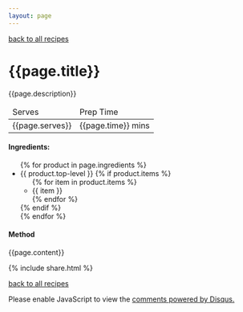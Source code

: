 ```yaml
---
layout: page
---
```


<p>
<a href="{{ site.url }}{{site.baseurl}}/recipes">back to all recipes</a>
</p>

<h1> {{page.title}}</h1>

<p>
{{page.description}}
</p>

<table>
<thead>
<tr>
<td>Serves</td>
<td>Prep Time</td>
</tr>
</thead>
<tr>
<td>{{page.serves}}</td>
<td>{{page.time}} mins</td>
</tr>
</table>



<h4>Ingredients:</h4>
<ul>
  {% for product in page.ingredients %}
  <li>{{ product.top-level }}
  {% if product.items %}
    <ul>
    {% for item in product.items %}
      <li>{{ item }}</li>
    {% endfor %}
    </ul>
  {% endif %}</li>
  {% endfor %}
</ul>

<h4>Method</h4>

{{page.content}}

{% include share.html %}

<p>
<a href="{{ site.url }}{{site.baseurl}}/recipes">back to all recipes</a>
</p>

<div id="disqus_thread"></div>
<script>
  var disqus_config = function () {
    this.page.url = '{{page.url | absolute_url}}';
    this.page.identifier = '{{page.url | absolute_url}}';
  };

  (function() {
    var d = document, s = d.createElement('script');
    s.src = 'https://{{ site.disqus.shortname }}.disqus.com/embed.js';
    s.setAttribute('data-timestamp', +new Date());
    (d.head || d.body).appendChild(s);
  })();
</script>
<noscript>
Please enable JavaScript to view the <a href="https://disqus.com/?ref_noscript">comments powered by Disqus.</a>
</noscript>
